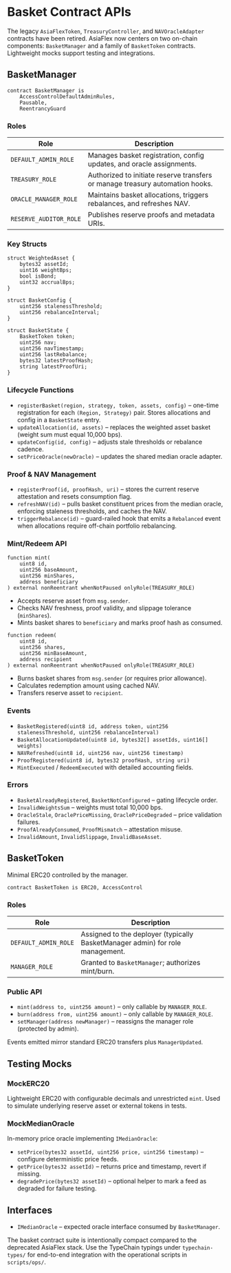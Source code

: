# Basket Contract APIs

The legacy `AsiaFlexToken`, `TreasuryController`, and `NAVOracleAdapter` contracts have been retired. AsiaFlex now centers on two on-chain components: `BasketManager` and a family of `BasketToken` contracts. Lightweight mocks support testing and integrations.

## BasketManager

```solidity
contract BasketManager is
    AccessControlDefaultAdminRules,
    Pausable,
    ReentrancyGuard
```

### Roles

| Role                   | Description                                                                   |
| ---------------------- | ----------------------------------------------------------------------------- |
| `DEFAULT_ADMIN_ROLE`   | Manages basket registration, config updates, and oracle assignments.          |
| `TREASURY_ROLE`        | Authorized to initiate reserve transfers or manage treasury automation hooks. |
| `ORACLE_MANAGER_ROLE`  | Maintains basket allocations, triggers rebalances, and refreshes NAV.         |
| `RESERVE_AUDITOR_ROLE` | Publishes reserve proofs and metadata URIs.                                   |

### Key Structs

```solidity
struct WeightedAsset {
    bytes32 assetId;
    uint16 weightBps;
    bool isBond;
    uint32 accrualBps;
}

struct BasketConfig {
    uint256 stalenessThreshold;
    uint256 rebalanceInterval;
}

struct BasketState {
    BasketToken token;
    uint256 nav;
    uint256 navTimestamp;
    uint256 lastRebalance;
    bytes32 latestProofHash;
    string latestProofUri;
}
```

### Lifecycle Functions

- `registerBasket(region, strategy, token, assets, config)` – one-time registration for each `(Region, Strategy)` pair. Stores allocations and config in a `BasketState` entry.
- `updateAllocation(id, assets)` – replaces the weighted asset basket (weight sum must equal 10,000 bps).
- `updateConfig(id, config)` – adjusts stale thresholds or rebalance cadence.
- `setPriceOracle(newOracle)` – updates the shared median oracle adapter.

### Proof & NAV Management

- `registerProof(id, proofHash, uri)` – stores the current reserve attestation and resets consumption flag.
- `refreshNAV(id)` – pulls basket constituent prices from the median oracle, enforcing staleness thresholds, and caches the NAV.
- `triggerRebalance(id)` – guard-railed hook that emits a `Rebalanced` event when allocations require off-chain portfolio rebalancing.

### Mint/Redeem API

```solidity
function mint(
    uint8 id,
    uint256 baseAmount,
    uint256 minShares,
    address beneficiary
) external nonReentrant whenNotPaused onlyRole(TREASURY_ROLE)
```

- Accepts reserve asset from `msg.sender`.
- Checks NAV freshness, proof validity, and slippage tolerance (`minShares`).
- Mints basket shares to `beneficiary` and marks proof hash as consumed.

```solidity
function redeem(
    uint8 id,
    uint256 shares,
    uint256 minBaseAmount,
    address recipient
) external nonReentrant whenNotPaused onlyRole(TREASURY_ROLE)
```

- Burns basket shares from `msg.sender` (or requires prior allowance).
- Calculates redemption amount using cached NAV.
- Transfers reserve asset to `recipient`.

### Events

- `BasketRegistered(uint8 id, address token, uint256 stalenessThreshold, uint256 rebalanceInterval)`
- `BasketAllocationUpdated(uint8 id, bytes32[] assetIds, uint16[] weights)`
- `NAVRefreshed(uint8 id, uint256 nav, uint256 timestamp)`
- `ProofRegistered(uint8 id, bytes32 proofHash, string uri)`
- `MintExecuted` / `RedeemExecuted` with detailed accounting fields.

### Errors

- `BasketAlreadyRegistered`, `BasketNotConfigured` – gating lifecycle order.
- `InvalidWeightsSum` – weights must total 10,000 bps.
- `OracleStale`, `OraclePriceMissing`, `OraclePriceDegraded` – price validation failures.
- `ProofAlreadyConsumed`, `ProofMismatch` – attestation misuse.
- `InvalidAmount`, `InvalidSlippage`, `InvalidBaseAsset`.

## BasketToken

Minimal ERC20 controlled by the manager.

```solidity
contract BasketToken is ERC20, AccessControl
```

### Roles

| Role                 | Description                                                                   |
| -------------------- | ----------------------------------------------------------------------------- |
| `DEFAULT_ADMIN_ROLE` | Assigned to the deployer (typically BasketManager admin) for role management. |
| `MANAGER_ROLE`       | Granted to `BasketManager`; authorizes mint/burn.                             |

### Public API

- `mint(address to, uint256 amount)` – only callable by `MANAGER_ROLE`.
- `burn(address from, uint256 amount)` – only callable by `MANAGER_ROLE`.
- `setManager(address newManager)` – reassigns the manager role (protected by admin).

Events emitted mirror standard ERC20 transfers plus `ManagerUpdated`.

## Testing Mocks

### MockERC20

Lightweight ERC20 with configurable decimals and unrestricted `mint`. Used to simulate underlying reserve asset or external tokens in tests.

### MockMedianOracle

In-memory price oracle implementing `IMedianOracle`:

- `setPrice(bytes32 assetId, uint256 price, uint256 timestamp)` – configure deterministic price feeds.
- `getPrice(bytes32 assetId)` – returns price and timestamp, revert if missing.
- `degradePrice(bytes32 assetId)` – optional helper to mark a feed as degraded for failure testing.

## Interfaces

- `IMedianOracle` – expected oracle interface consumed by `BasketManager`.

The basket contract suite is intentionally compact compared to the deprecated AsiaFlex stack. Use the TypeChain typings under `typechain-types/` for end-to-end integration with the operational scripts in `scripts/ops/`.

